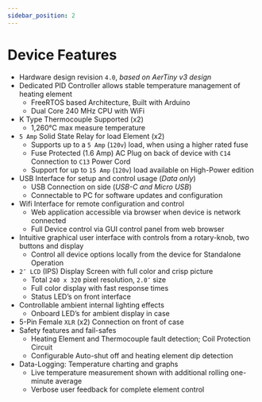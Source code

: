 ```yaml
---
sidebar_position: 2
---
```


# Device Features

- Hardware design revision `4.0`, *based on AerTiny v3 design*
- Dedicated PID Controller allows stable temperature management of heating element
  - FreeRTOS based Architecture, Built with Arduino
  - Dual Core 240 MHz CPU with WiFi
- K Type Thermocouple Supported (x2)
  - 1,260°C max measure temperature
- `5 Amp` Solid State Relay for load Element (x2)
  - Supports up to a `5 Amp` (`120v`) load, when using a higher rated fuse
  - Fuse Protected (1.6 Amp) AC Plug on back of device with `C14` Connection to `C13` Power Cord
  - Support for up to `15 Amp` (`120v`) load available on High-Power edition
- USB Interface for setup and control usage (*Data only*)
  - USB Connection on side (*USB-C and Micro USB*)
  - Connectable to PC for software updates and configuration
- Wifi Interface for remote configuration and control
  - Web application accessible via browser when device is network connected
  - Full Device control via GUI control panel from web browser
- Intuitive graphical user interface with controls from a rotary-knob, two buttons and display
  - Control all device options locally from the device for Standalone Operation
- `2″ LCD` (IPS) Display Screen with full color and crisp picture
  - Total `240 x 320` pixel resolution, `2.0″` size
  - Full color display with fast response times
  - Status LED’s on front interface
- Controllable ambient internal lighting effects
  - Onboard LED’s for ambient display in case
- 5-Pin Female `XLR` (x2) Connection on front of case
- Safety features and fail-safes
  - Heating Element and Thermocouple fault detection; Coil Protection Circuit
  - Configurable Auto-shut off and heating element dip detection
- Data-Logging: Temperature charting and graphs
  - Live temperature measurement shown with additional rolling one-minute average
  - Verbose user feedback for complete element control

